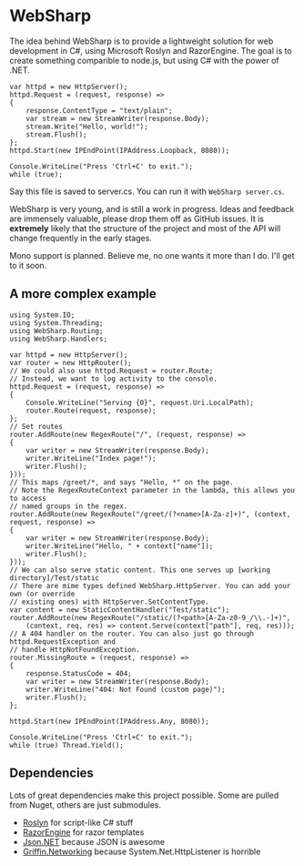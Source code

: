# WebSharp

The idea behind WebSharp is to provide a lightweight solution for web development in C#,
using Microsoft Roslyn and RazorEngine. The goal is to create something comparible to
node.js, but using C# with the power of .NET.

    var httpd = new HttpServer();
    httpd.Request = (request, response) =>
    {
        response.ContentType = "text/plain";
        var stream = new StreamWriter(response.Body);
        stream.Write("Hello, world!");
        stream.Flush();
    };
    httpd.Start(new IPEndPoint(IPAddress.Loopback, 8080));

    Console.WriteLine("Press 'Ctrl+C' to exit.");
    while (true);

Say this file is saved to server.cs. You can run it with `WebSharp server.cs`.

WebSharp is very young, and is still a work in progress. Ideas and feedback are immensely
valuable, please drop them off as GitHub issues. It is **extremely** likely that the structure
of the project and most of the API will change frequently in the early stages.

Mono support is planned. Believe me, no one wants it more than I do. I'll get to it soon.

## A more complex example

    using System.IO;
    using System.Threading;
    using WebSharp.Routing;
    using WebSharp.Handlers;
    
    var httpd = new HttpServer();
    var router = new HttpRouter();
    // We could also use httpd.Request = router.Route;
    // Instead, we want to log activity to the console.
    httpd.Request = (request, response) =>
    {
        Console.WriteLine("Serving {0}", request.Uri.LocalPath);
        router.Route(request, response);
    };
    // Set routes
    router.AddRoute(new RegexRoute("/", (request, response) =>
    {
        var writer = new StreamWriter(response.Body);
        writer.WriteLine("Index page!");
        writer.Flush();
    }));
    // This maps /greet/*, and says "Hello, *" on the page.
    // Note the RegexRouteContext parameter in the lambda, this allows you to access
    // named groups in the regex.
    router.AddRoute(new RegexRoute("/greet/(?<name>[A-Za-z]+)", (context, request, response) =>
    {
        var writer = new StreamWriter(response.Body);
        writer.WriteLine("Hello, " + context["name"]);
        writer.Flush();
    }));
    // We can also serve static content. This one serves up [working directory]/Test/static
    // There are mime types defined WebSharp.HttpServer. You can add your own (or override
    // existing ones) with HttpServer.SetContentType.
    var content = new StaticContentHandler("Test/static");
    router.AddRoute(new RegexRoute("/static/(?<path>[A-Za-z0-9_/\\.-]+)",
        (context, req, res) => content.Serve(context["path"], req, res)));
    // A 404 handler on the router. You can also just go through httpd.RequestException and
    // handle HttpNotFoundException.
    router.MissingRoute = (request, response) =>
    {
        response.StatusCode = 404;
        var writer = new StreamWriter(response.Body);
        writer.WriteLine("404: Not Found (custom page)");
        writer.Flush();
    };
    
    httpd.Start(new IPEndPoint(IPAddress.Any, 8080));
    
    Console.WriteLine("Press 'Ctrl+C' to exit.");
    while (true) Thread.Yield();

## Dependencies

Lots of great dependencies make this project possible. Some are pulled from Nuget, others
are just submodules.

* [Roslyn](http://msdn.microsoft.com/en-us/vstudio/roslyn.aspx) for script-like C# stuff
* [RazorEngine](https://github.com/Antaris/RazorEngine) for razor templates
* [Json.NET](http://json.codeplex.com/) because JSON is awesome
* [Griffin.Networking](https://github.com/jgauffin/griffin.networking) because System.Net.HttpListener is horrible
